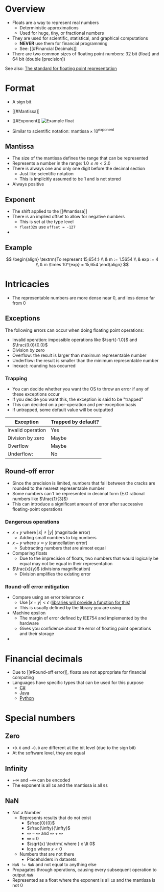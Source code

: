 # Overview
- Floats are a way to represent real numbers
	- Deterministic approximations
	- Used for huge, tiny, or fractional numbers
- They are used for scientific, statistical, and graphical computations
	- **NEVER** use them for financial programming
	- See: [[#Financial Decimals]]
- There are two common sizes of floating point numbers: 32 bit (float) and 64 bit (double \[precision\])

See also: [The standard for floating point representation](https://en.wikipedia.org/wiki/IEEE_754)

# Format
- A sign bit
- [[#Mantissa]]
- [[#Exponent]]
![Example float](https://courses.physics.illinois.edu/cs357/sp2020/assets/img/figs/ieee_single.png)

- Similar to scientific notation: $\textrm{mantissa} \times 10^{\textrm{exponent}}$

## Mantissa
- The size of the mantissa defines the range that can be represented
- Represents a number in the range: $1.0 \le m \lt 2.0$
- There is always one and only one digit before the decimal section
	- Just like scientific notation
	- This is implicitly assumed to be 1 and is not stored
- Always positive

## Exponent
- The shift applied to the [[#mantissa]]
- There is an implied offset to allow for negative numbers
	- This is set at the type level
	- `float32`s use `offset = -127`
- 

## Example
$$
\begin{align}
\textrm{To represent 15,654:} \\
& m := 1.5654 \\
& exp := 4  \\
& m \times 10^{exp} = 15,654
\end{align}
$$

# Intricacies 
- The representable numbers are more dense near 0, and less dense far from 0

## Exceptions
The following errors can occur when doing floating point operations:
- Invalid operation: impossible operations like $\sqrt{-1.0}$ and $\frac{0.0}{0.0}$
- Division by zero
- Overflow: the result is larger than maximum representable number 
- Underflow: the result is smaller than the minimum representable number
- Inexact: rounding has occurred

### Trapping
- You can decide whether you want the OS to throw an error if any of these exceptions occur
- If you decide you want this, the exception is said to be "trapped"
- This can decided on a per-operation and per-exception basis
- If untrapped, some default value will be outputted

| Exception         | Trapped by default? |
|-------------------|---------------------|
| Invalid operation | Yes                 |
| Division by zero  | Maybe               |
| Overflow          | Maybe               |
| Underflow:        | No                  |

## Round-off error
- Since the precision is limited, numbers that fall between the cracks are rounded to the nearest representable number
- Some numbers can't be represented in decimal form (E.G rational numbers like $\frac{1}{3}$)
- This can introduce a significant amount of error after successive floating-point operations

### Dangerous operations
- $x + y \textrm{ where } |x| \ne |y|$ (magnitude error)
	- Adding small numbers to big numbers
- $x - y \textrm{ where } x \approx y$ (cancellation error)
	- Subtracting numbers that are almost equal
- Comparing floats
	- Due to the imprecision of floats, two numbers that would logically be equal may not be equal in their representation
- $\frac{x}{y}$ (divisions magnification)
	- Division amplifies the existing error

### Round-off error mitigation
- Compare using an error tolerance $\epsilon$
	- Use $|x - y| < \epsilon$ ([libraries will provide a function for this](https://numpy.org/doc/stable/reference/generated/numpy.allclose.html))
	- This is usually defined by the library you are using
- Machine epsilon
	- The margin of error defined by IEE754 and implemented by the hardware
	- Gives you confidence about the error of floating point operations and their storage
- 

# Financial decimals
- Due to [[#Round-off error]], floats are not appropriate for financial computing
- Languages have specific types that can be used for this purpose
	- [C#](https://learn.microsoft.com/en-us/dotnet/csharp/language-reference/builtin-types/floating-point-numeric-types#characteristics-of-the-floating-point-types)
	- [Java](https://docs.oracle.com/javase/8/docs/api/java/math/BigDecimal.html)
	- [Python](https://docs.python.org/3/library/decimal.html#decimal.Decimal)
# Special numbers
## Zero
- `+0.0` and `-0.0` are different at the bit level (due to the sign bit)
- At the software level, they are equal

## Infinity
- $+\infty$ and $- \infty$ can be encoded
- The exponent is all `1`s and the mantissa is all `0`s

## NaN
- Not a Number
	- Represents results that do not exist
		- $\frac{0}{0}$
		- $\frac{\infty}{\infty}$
		- $\infty - \infty$ and $\infty + \infty$
		- $\infty \times 0$
		- $\sqrt{x} \textrm{ where } x \lt 0$  
		- $\log{x} \textrm{ where } x \lt 0$
	- Numbers that are not there
		- Placeholders in datasets
- `NaN != NaN` and not equal to anything else
- Propagates through operations, causing every subsequent operation to output `NaN`
- Represented as a float where the exponent is all `1`s and the mantissa is not 0